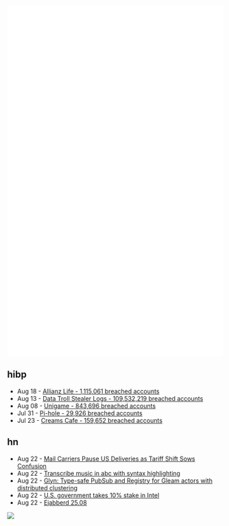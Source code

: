 ![Metrics](https://raw.githubusercontent.com/phixion/phixion/master/metrics.svg)

## hibp

<!--
for https://github.com/phixion/phixion/blob/main/.github/workflows/feeds.yml
-->
<!--START_SECTION:haveibeenpwnd-->
- Aug 18 - [Allianz Life - 1,115,061 breached accounts](https://haveibeenpwned.com/Breach/AllianzLife)
- Aug 13 - [Data Troll Stealer Logs - 109,532,219 breached accounts](https://haveibeenpwned.com/Breach/DataTrollStealerLogs)
- Aug 08 - [Unigame - 843,696 breached accounts](https://haveibeenpwned.com/Breach/Unigame)
- Jul 31 - [Pi-hole - 29,926 breached accounts](https://haveibeenpwned.com/Breach/ThePi-Hole)
- Jul 23 - [Creams Cafe - 159,652 breached accounts](https://haveibeenpwned.com/Breach/CreamsCafe)
<!--END_SECTION:haveibeenpwnd-->

## hn

<!--
for https://github.com/phixion/phixion/blob/main/.github/workflows/feeds.yml
-->
<!--START_SECTION:hn-->
- Aug 22 - [Mail Carriers Pause US Deliveries as Tariff Shift Sows Confusion](https://www.bloomberg.com/news/articles/2025-08-21/global-mail-services-halt-us-deliveries-ahead-of-de-minimis-end)
- Aug 22 - [Transcribe music in abc with syntax highlighting](https://fugue-state.io/app?project=24024aab-22f1-43cc-abef-c1647cc59597)
- Aug 22 - [Glyn: Type-safe PubSub and Registry for Gleam actors with distributed clustering](https://github.com/mbuhot/glyn)
- Aug 22 - [U.S. government takes 10% stake in Intel](https://www.cnbc.com/2025/08/22/intel-goverment-equity-stake.html)
- Aug 22 - [Ejabberd 25.08](https://www.process-one.net/blog/ejabberd-25-08/)
<!--END_SECTION:hn-->

<!--
for https://yhype.me
-->
![](https://hit.yhype.me/github/profile?user_id=13013670)
